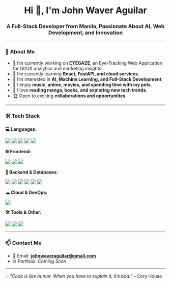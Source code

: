 <h1 align="center">Hi 👋, I'm John Waver Aguilar</h1>
<h3 align="center">A Full-Stack Developer from Manila, Passionate About AI, Web Development, and Innovation</h3>

---

### 🚀 About Me
- 🔭 I’m currently working on **EYEGAZE**, an Eye-Tracking Web Application for UI/UX analytics and marketing insights.
- 🌱 I’m currently learning **React, FastAPI, and cloud services**.
- 🎯 I’m interested in **AI, Machine Learning, and Full-Stack Development**.
- 🎵 I enjoy **music, anime, movies, and spending time with my pets**.
- 📖 I love **reading manga, books, and exploring new tech trends**.
- 🏆 Open to exciting **collaborations and opportunities**.

---

### 🛠 Tech Stack  

**💻 Languages:**  
<p>
  <img src="https://img.shields.io/badge/Java-007396?style=flat&logo=java&logoColor=white"/>
  <img src="https://img.shields.io/badge/Python-3776AB?style=flat&logo=python&logoColor=white"/>
  <img src="https://img.shields.io/badge/JavaScript-F7DF1E?style=flat&logo=javascript&logoColor=black"/>
  <img src="https://img.shields.io/badge/TypeScript-3178C6?style=flat&logo=typescript&logoColor=white"/>
  <img src="https://img.shields.io/badge/PHP-777BB4?style=flat&logo=php&logoColor=white"/>
</p>

**🌐 Frontend:**  
<p>
  <img src="https://img.shields.io/badge/React-20232A?style=flat&logo=react&logoColor=61DAFB"/>
  <img src="https://img.shields.io/badge/Bootstrap-7952B3?style=flat&logo=bootstrap&logoColor=white"/>
  <img src="https://img.shields.io/badge/Tailwind_CSS-38B2AC?style=flat&logo=tailwind-css&logoColor=white"/>
</p>

**🔧 Backend & Databases:**  
<p>
  <img src="https://img.shields.io/badge/Node.js-339933?style=flat&logo=node.js&logoColor=white"/>
  <img src="https://img.shields.io/badge/Express.js-000000?style=flat&logo=express&logoColor=white"/>
  <img src="https://img.shields.io/badge/FastAPI-009688?style=flat&logo=fastapi&logoColor=white"/>
  <img src="https://img.shields.io/badge/MySQL-4479A1?style=flat&logo=mysql&logoColor=white"/>
  <img src="https://img.shields.io/badge/MongoDB-47A248?style=flat&logo=mongodb&logoColor=white"/>
  <img src="https://img.shields.io/badge/Firebase-FFCA28?style=flat&logo=firebase&logoColor=black"/>
</p>

**☁ Cloud & DevOps:**  
<p>
  <img src="https://img.shields.io/badge/AWS-232F3E?style=flat&logo=amazon-aws&logoColor=white"/>
</p>

**🛠 Tools & Other:**  
<p>
  <img src="https://img.shields.io/badge/Figma-F24E1E?style=flat&logo=figma&logoColor=white"/>
  <img src="https://img.shields.io/badge/Git-F05032?style=flat&logo=git&logoColor=white"/>
  <img src="https://img.shields.io/badge/Postman-FF6C37?style=flat&logo=postman&logoColor=white"/>
</p>


---

### 📫 Contact Me
- 📧 Email: **johnwaveraguilar@gmail.com**
- 🌐 Portfolio: _Coming Soon_

---

💡 *"Code is like humor. When you have to explain it, it’s bad."* – Cory House  
